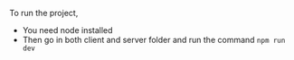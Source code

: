 To run the project, 

- You need node installed
- Then go in both client and server folder and run the command `npm run dev`

